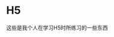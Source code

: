 # H5
这些是我个人在学习H5时所练习的一些东西
<!-- These are some of the things That I personally practiced when I was learning H5 -->